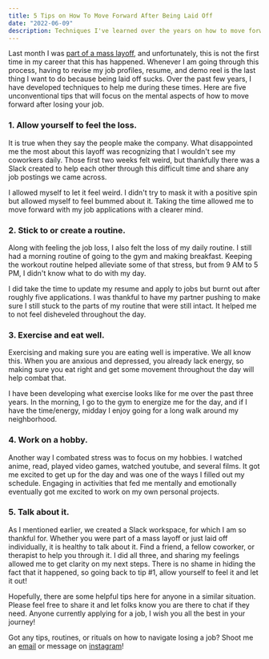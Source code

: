 ```yaml
---
title: 5 Tips on How To Move Forward After Being Laid Off
date: "2022-06-09"
description: Techniques I've learned over the years on how to move forward during tough times.
---
```


Last month I was [part of a mass layoff](https://techcrunch.com/2022/05/12/professor-scott-galloways-edtech-startup-section-4-lay-offs/), and unfortunately, this is not the first time in my career that this has happened. Whenever I am going through this process, having to revise my job profiles, resume, and demo reel is the last thing I want to do because being laid off sucks. Over the past few years, I have developed techniques to help me during these times. Here are five unconventional tips that will focus on the mental aspects of how to move forward after losing your job.

### 1. Allow yourself to feel the loss.
It is true when they say the people make the company. What disappointed me the most about this layoff was recognizing that I wouldn't see my coworkers daily. Those first two weeks felt weird, but thankfully there was a Slack created to help each other through this difficult time and share any job postings we came across.

I allowed myself to let it feel weird. I didn't try to mask it with a positive spin but allowed myself to feel bummed about it. Taking the time allowed me to move forward with my job applications with a clearer mind.

### 2. Stick to or create a routine.
Along with feeling the job loss, I also felt the loss of my daily routine. I still had a morning routine of going to the gym and making breakfast. Keeping the workout routine helped alleviate some of that stress, but from 9 AM to 5 PM, I didn't know what to do with my day.

I did take the time to update my resume and apply to jobs but burnt out after roughly five applications. I was thankful to have my partner pushing to make sure I still stuck to the parts of my routine that were still intact. It helped me to not feel disheveled throughout the day.

### 3. Exercise and eat well.
Exercising and making sure you are eating well is imperative. We all know this. When you are anxious and depressed, you already lack energy, so making sure you eat right and get some movement throughout the day will help combat that.

I have been developing what exercise looks like for me over the past three years. In the morning, I go to the gym to energize me for the day, and if I have the time/energy, midday I enjoy going for a long walk around my neighborhood.

### 4. Work on a hobby.
Another way I combated stress was to focus on my hobbies. I watched anime, read, played video games, watched youtube, and several films. It got me excited to get up for the day and was one of the ways I filled out my schedule. Engaging in activities that fed me mentally and emotionally eventually got me excited to work on my own personal projects.

### 5. Talk about it.
As I mentioned earlier, we created a Slack workspace, for which I am so thankful for. Whether you were part of a mass layoff or just laid off individually, it is healthy to talk about it. Find a friend, a fellow coworker, or therapist to help you through it. I did all three, and sharing my feelings allowed me to get clarity on my next steps. There is no shame in hiding the fact that it happened, so going back to tip #1, allow yourself to feel it and let it out!

Hopefully, there are some helpful tips here for anyone in a similar situation. Please feel free to share it and let folks know you are there to chat if they need. Anyone currently applying for a job, I wish you all the best in your journey!

Got any tips, routines, or rituals on how to navigate losing a job? Shoot me an <a href='mailto:courtneypure@gmail.com'>email</a> or message on [instagram](https://www.instagram.com/courtneypure/)!
